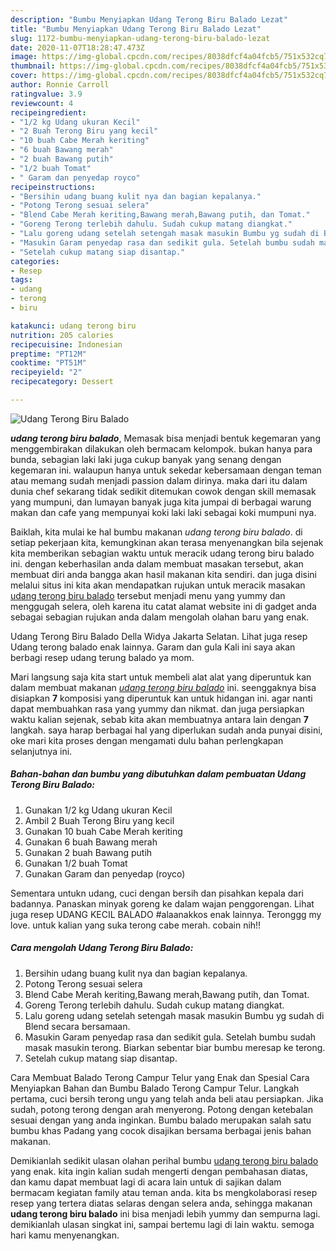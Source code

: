 ```yaml
---
description: "Bumbu Menyiapkan Udang Terong Biru Balado Lezat"
title: "Bumbu Menyiapkan Udang Terong Biru Balado Lezat"
slug: 1172-bumbu-menyiapkan-udang-terong-biru-balado-lezat
date: 2020-11-07T18:28:47.473Z
image: https://img-global.cpcdn.com/recipes/8038dfcf4a04fcb5/751x532cq70/udang-terong-biru-balado-foto-resep-utama.jpg
thumbnail: https://img-global.cpcdn.com/recipes/8038dfcf4a04fcb5/751x532cq70/udang-terong-biru-balado-foto-resep-utama.jpg
cover: https://img-global.cpcdn.com/recipes/8038dfcf4a04fcb5/751x532cq70/udang-terong-biru-balado-foto-resep-utama.jpg
author: Ronnie Carroll
ratingvalue: 3.9
reviewcount: 4
recipeingredient:
- "1/2 kg Udang ukuran Kecil"
- "2 Buah Terong Biru yang kecil"
- "10 buah Cabe Merah keriting"
- "6 buah Bawang merah"
- "2 buah Bawang putih"
- "1/2 buah Tomat"
- " Garam dan penyedap royco"
recipeinstructions:
- "Bersihin udang buang kulit nya dan bagian kepalanya."
- "Potong Terong sesuai selera"
- "Blend Cabe Merah keriting,Bawang merah,Bawang putih, dan Tomat."
- "Goreng Terong terlebih dahulu. Sudah cukup matang diangkat."
- "Lalu goreng udang setelah setengah masak masukin Bumbu yg sudah di Blend secara bersamaan."
- "Masukin Garam penyedap rasa dan sedikit gula. Setelah bumbu sudah masak masukin terong. Biarkan sebentar biar bumbu meresap ke terong."
- "Setelah cukup matang siap disantap."
categories:
- Resep
tags:
- udang
- terong
- biru

katakunci: udang terong biru 
nutrition: 205 calories
recipecuisine: Indonesian
preptime: "PT12M"
cooktime: "PT51M"
recipeyield: "2"
recipecategory: Dessert

---
```



![Udang Terong Biru Balado](https://img-global.cpcdn.com/recipes/8038dfcf4a04fcb5/751x532cq70/udang-terong-biru-balado-foto-resep-utama.jpg)

<b><i>udang terong biru balado</i></b>, Memasak bisa menjadi bentuk kegemaran yang menggembirakan dilakukan oleh bermacam kelompok. bukan hanya para bunda, sebagian laki laki juga cukup banyak yang senang dengan kegemaran ini. walaupun hanya untuk sekedar kebersamaan dengan teman atau memang sudah menjadi passion dalam dirinya. maka dari itu dalam dunia chef sekarang tidak sedikit ditemukan cowok dengan skill memasak yang mumpuni, dan lumayan banyak juga kita jumpai di berbagai warung makan dan cafe yang mempunyai koki laki laki sebagai koki mumpuni nya.

Baiklah, kita mulai ke hal bumbu makanan <i>udang terong biru balado</i>. di setiap pekerjaan kita, kemungkinan akan terasa menyenangkan bila sejenak kita memberikan sebagian waktu untuk meracik udang terong biru balado ini. dengan keberhasilan anda dalam membuat masakan tersebut, akan membuat diri anda bangga akan hasil makanan kita sendiri. dan juga disini melalui situs ini kita akan mendapatkan rujukan untuk meracik masakan <u>udang terong biru balado</u> tersebut menjadi menu yang yummy dan menggugah selera, oleh karena itu catat alamat website ini di gadget anda sebagai sebagian rujukan anda dalam mengolah olahan baru yang enak.

Udang Terong Biru Balado Della Widya Jakarta Selatan. Lihat juga resep Udang terong balado enak lainnya. Garam dan gula Kali ini saya akan berbagi resep udang terung balado ya mom.


Mari langsung saja kita start untuk membeli alat alat yang diperuntuk kan dalam membuat makanan <u><i>udang terong biru balado</i></u> ini. seenggaknya bisa disiapkan <b>7</b> komposisi yang diperuntuk kan untuk hidangan ini. agar nanti dapat membuahkan rasa yang yummy dan nikmat. dan juga persiapkan waktu kalian sejenak, sebab kita akan membuatnya antara lain dengan <b>7</b> langkah. saya harap berbagai hal yang diperlukan sudah anda punyai disini, oke mari kita proses dengan mengamati dulu bahan perlengkapan selanjutnya ini.

<!--inarticleads1-->

##### Bahan-bahan dan bumbu yang dibutuhkan dalam pembuatan Udang Terong Biru Balado:

1. Gunakan 1/2 kg Udang ukuran Kecil
1. Ambil 2 Buah Terong Biru yang kecil
1. Gunakan 10 buah Cabe Merah keriting
1. Gunakan 6 buah Bawang merah
1. Gunakan 2 buah Bawang putih
1. Gunakan 1/2 buah Tomat
1. Gunakan  Garam dan penyedap (royco)


Sementara untukn udang, cuci dengan bersih dan pisahkan kepala dari badannya. Panaskan minyak goreng ke dalam wajan penggorengan. Lihat juga resep UDANG KECIL BALADO #alaanakkos enak lainnya. Teronggg my love. untuk kalian yang suka terong cabe merah. cobain nih!! 

<!--inarticleads2-->

##### Cara mengolah Udang Terong Biru Balado:

1. Bersihin udang buang kulit nya dan bagian kepalanya.
1. Potong Terong sesuai selera
1. Blend Cabe Merah keriting,Bawang merah,Bawang putih, dan Tomat.
1. Goreng Terong terlebih dahulu. Sudah cukup matang diangkat.
1. Lalu goreng udang setelah setengah masak masukin Bumbu yg sudah di Blend secara bersamaan.
1. Masukin Garam penyedap rasa dan sedikit gula. Setelah bumbu sudah masak masukin terong. Biarkan sebentar biar bumbu meresap ke terong.
1. Setelah cukup matang siap disantap.


Cara Membuat Balado Terong Campur Telur yang Enak dan Spesial Cara Menyiapkan Bahan dan Bumbu Balado Terong Campur Telur. Langkah pertama, cuci bersih terong ungu yang telah anda beli atau persiapkan. Jika sudah, potong terong dengan arah menyerong. Potong dengan ketebalan sesuai dengan yang anda inginkan. Bumbu balado merupakan salah satu bumbu khas Padang yang cocok disajikan bersama berbagai jenis bahan makanan. 

Demikianlah sedikit ulasan olahan perihal bumbu <u>udang terong biru balado</u> yang enak. kita ingin kalian sudah mengerti dengan pembahasan diatas, dan kamu dapat membuat lagi di acara lain untuk di sajikan dalam bermacam kegiatan family atau teman anda. kita bs mengkolaborasi resep resep yang tertera diatas selaras dengan selera anda, sehingga makanan <b>udang terong biru balado</b> ini bisa menjadi lebih yummy dan sempurna lagi. demikianlah ulasan singkat ini, sampai bertemu lagi di lain waktu. semoga hari kamu menyenangkan.
